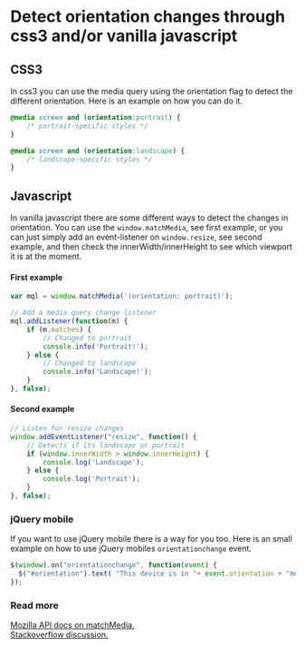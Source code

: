 # Detect orientation changes through css3 and/or vanilla javascript

## CSS3

In css3 you can use the media query using the orientation flag to detect the different orientation. Here is an example on how you can do it.
```css 
@media screen and (orientation:portrait) {
    /* portrait-specific styles */
}

@media screen and (orientation:landscape) {
    /* landscape-specific styles */
}
```

## Javascript

In vanilla javascript there are some different ways to detect the changes in 
orientation. You can use the `window.matchMedia`, see first example, or you can 
just simply add an event-listener on `window.resize`, see second example, and 
then check the innerWidth/innerHeight to see which viewport it is at the moment.

#### First example
```javascript
var mql = window.matchMedia('(orientation: portrait)');

// Add a media query change listener
mql.addListener(function(m) {
    if (m.matches) {
        // Changed to portrait
        console.info('Portrait!');
    } else {
        // Changed to landscape
        console.info('Landscape!');
    }
}, false);

```

#### Second example
```javascript
// Listen for resize changes
window.addEventListener("resize", function() {
    // Detects if its landscape or portrait 
    if (window.innerWidth > window.innerHeight) {
        console.log('Landscape');
    } else {
        console.log('Portrait');
    }
}, false);
```

### jQuery mobile

If you want to use jQuery mobile there is a way for you too. Here is an small 
example on how to use jQuery mobiles `orientationchange` event.

```javascript
$(window).on("orientationchange", function(event) {
  $("#orientation").text( "This device is in "+ event.orientation + "mode!");
});
```

### Read more

[Mozilla API docs on matchMedia.](https://developer.mozilla.org/en-US/docs/Web/API/Window/matchMedia)   
[Stackoverflow discussion. ](http://stackoverflow.com/questions/4917664/detect-viewport-orientation-if-orientation-is-portrait-display-alert-message-ad)
